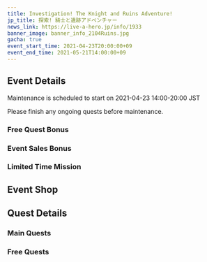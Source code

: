 ```yaml
---
title: Investigation! The Knight and Ruins Adventure!
jp_title: 探索! 騎士と遺跡アドベンチャー
news_link: https://live-a-hero.jp/info/1933
banner_image: banner_info_2104Ruins.jpg
gacha: true
event_start_time: 2021-04-23T20:00:00+09
event_end_time: 2021-05-21T14:00:00+09
---
```


## Event Details

Maintenance is scheduled to start on 2021-04-23 14:00-20:00 JST

Please finish any ongoing quests before maintenance.

### Free Quest Bonus

### Event Sales Bonus

### Limited Time Mission

## Event Shop

## Quest Details

### Main Quests

### Free Quests
